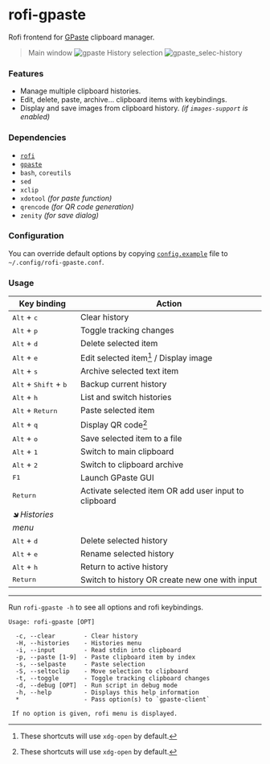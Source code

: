 # rofi-gpaste

Rofi frontend for [GPaste](https://github.com/Keruspe/GPaste) clipboard manager.

> Main window
> ![gpaste](https://user-images.githubusercontent.com/32964025/206889800-07ca3ea9-46bf-4dee-aa03-a29a20b7c04a.png)
> History selection
> ![gpaste_selec-history](https://user-images.githubusercontent.com/32964025/206890041-5a5cf8d8-ac5d-48ba-93fe-466343b8fadd.png)

### Features

- Manage multiple clipboard histories.
- Edit, delete, paste, archive... clipboard items with keybindings.
- Display and save images from clipboard history. *(if `images-support` is enabled)*

### Dependencies

- [`rofi`](https://github.com/davatorium/rofi)
- [`gpaste`](https://github.com/Keruspe/GPaste)
- `bash`, `coreutils`
- `sed`
- `xclip`
- `xdotool` *(for paste function)*
- `qrencode` *(for QR code generation)*
- `zenity` *(for save dialog)*

### Configuration

You can override default options by copying [`config.example`](config.example) file to `~/.config/rofi-gpaste.conf`.

### Usage

Key binding                                      | Action
------------------------------------------------ | ------
<kbd>Alt</kbd> + <kbd>c</kbd>                    | Clear history
<kbd>Alt</kbd> + <kbd>p</kbd>                    | Toggle tracking changes
<kbd>Alt</kbd> + <kbd>d</kbd>                    | Delete selected item
<kbd>Alt</kbd> + <kbd>e</kbd>                    | Edit selected item[^1] / Display image
<kbd>Alt</kbd> + <kbd>s</kbd>                    | Archive selected text item
<kbd>Alt</kbd> + <kbd>Shift</kbd> + <kbd>b</kbd> | Backup current history
<kbd>Alt</kbd> + <kbd>h</kbd>                    | List and switch histories
<kbd>Alt</kbd> + <kbd>Return</kbd>               | Paste selected item
<kbd>Alt</kbd> + <kbd>q</kbd>                    | Display QR code[^1]
<kbd>Alt</kbd> + <kbd>o</kbd>                    | Save selected item to a file
<kbd>Alt</kbd> + <kbd>1</kbd>                    | Switch to main clipboard
<kbd>Alt</kbd> + <kbd>2</kbd>                    | Switch to clipboard archive
<kbd>F1</kbd>                                    | Launch GPaste GUI
<kbd>Return</kbd>                                | Activate selected item OR add user input to clipboard
*🡾 Histories menu*                               |
<kbd>Alt</kbd> + <kbd>d</kbd>                    | Delete selected history
<kbd>Alt</kbd> + <kbd>e</kbd>                    | Rename selected history
<kbd>Alt</kbd> + <kbd>h</kbd>                    | Return to active history
<kbd>Return</kbd>                                | Switch to history OR create new one with input

[^1]: These shortcuts will use `xdg-open` by default.

---

Run `rofi-gpaste -h` to see all options and rofi keybindings.

```text
Usage: rofi-gpaste [OPT]

  -c, --clear        - Clear history
  -H, --histories    - Histories menu
  -i, --input        - Read stdin into clipboard
  -p, --paste [1-9]  - Paste clipboard item by index
  -s, --selpaste     - Paste selection
  -S, --seltoclip    - Move selection to clipboard
  -t, --toggle       - Toggle tracking clipboard changes
  -d, --debug [OPT]  - Run script in debug mode
  -h, --help         - Displays this help information
  *                  - Pass option(s) to `gpaste-client`

 If no option is given, rofi menu is displayed.
```
